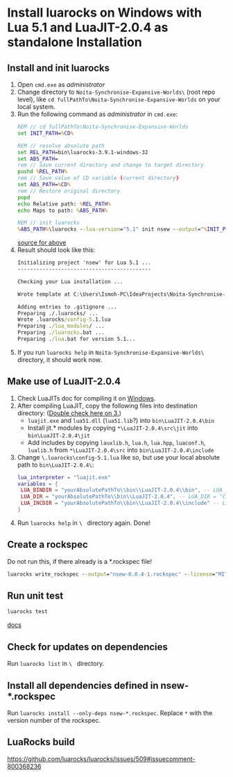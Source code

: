 # Install luarocks on Windows with Lua 5.1 and LuaJIT-2.0.4 as standalone Installation

## Install and init luarocks

1. Open `cmd.exe` as *administrator*
2. Change directory to `Noita-Synchronise-Expansive-Worlds\` (root repo level), like `cd fullPathTo\Noita-Synchronise-Expansive-Worlds` on your local system.
3. Run the following command as *administrator* in `cmd.exe`:
   ```cmd
   REM // cd fullPathTo\Noita-Synchronise-Expansive-Worlds
   set INIT_PATH=%CD%
   
   REM // resolve absolute path
   set REL_PATH=bin\luarocks-3.9.1-windows-32
   set ABS_PATH=
   rem // Save current directory and change to target directory
   pushd %REL_PATH%
   rem // Save value of CD variable (current directory)
   set ABS_PATH=%CD%
   rem // Restore original directory
   popd   
   echo Relative path: %REL_PATH%
   echo Maps to path: %ABS_PATH%
   
   REM // init luarocks
   %ABS_PATH%\luarocks --lua-version="5.1" init nsew --output="%INIT_PATH%" --homepage="https://github.com/Ismoh/Noita-Synchronise-Expansive-Worlds" --lua-versions="5.1" --license="MIT"
   ```
   [source for above](https://stackoverflow.com/questions/1645843/resolve-absolute-path-from-relative-path-and-or-file-name)
4. Result should look like this:
   ```cmd
   Initializing project 'nsew' for Lua 5.1 ...
   -------------------------------------------
   
   Checking your Lua installation ...
   
   Wrote template at C:\Users\Ismoh-PC\IdeaProjects\Noita-Synchronise-Expansive-Worlds -- you should now edit and finish it.
   
   Adding entries to .gitignore ...
   Preparing ./.luarocks/ ...
   Wrote .luarocks/config-5.1.lua
   Preparing ./lua_modules/ ...
   Preparing ./luarocks.bat ...
   Preparing ./lua.bat for version 5.1...
   ```
5. If you run `luarocks help` in `Noita-Synchronise-Expansive-Worlds\` directory, it should work now.

## Make use of LuaJIT-2.0.4
1. Check LuaJITs doc for compiling it on [Windows](https://luajit.org/install.html#windows).
2. After compiling LuaJIT, copy the following files into destination directory: ([Double check here on 3.](https://gist.github.com/Egor-Skriptunoff/cb952f7eaf39b7b1bf739b818ece87cd))
    - `luajit.exe` and `lua51.dll` (`lua51.lib`?) into `bin\LuaJIT-2.0.4\bin`
    - Install jit.* modules by copying `*\LuaJIT-2.0.4\src\jit` into `bin\LuaJIT-2.0.4\jit`
    - Add includes by copying `lauxlib.h`, `lua.h`, `lua.hpp`, `luaconf.h`, `lualib.h` from `*\LuaJIT-2.0.4\src` into `bin\LuaJIT-2.0.4\include`
3. Change `\.luarocks\config-5.1.lua` like so, but use your local absolute path to `bin\LuaJIT-2.0.4\`:
   ```lua
   lua_interpreter = "luajit.exe"
   variables = {
    LUA_BINDIR = "yourAbsolutePathTo\\bin\\LuaJIT-2.0.4\\bin", -- LUA_BINDIR = "C:\\msys64\\mingw32\\bin",
    LUA_DIR = "yourAbsolutePathTo\\bin\\LuaJIT-2.0.4", -- LUA_DIR = "C:\\msys64\\mingw32",
    LUA_INCDIR = "yourAbsolutePathTo\\bin\\LuaJIT-2.0.4\\include" -- LUA_INCDIR = "C:\\msys64\\mingw32/include/lua5.1"
   }
   ```
4. Run `luarocks help` in `\ ` directory again. Done!

## Create a rockspec
Do not run this, if there already is a *.rockspec file!
```cmd
luarocks write_rockspec --output="nsew-0.0.4-1.rockspec" --license="MIT" --lua-versions="5.1" --rockspec-format="3.0"
```

## Run unit test
```cmd
luarocks test
```
[docs](https://github.com/luarocks/luarocks/wiki/test#test-types)

## Check for updates on dependencies
Run `luarocks list` in `\ ` directory.

## Install all dependencies defined in nsew-*.rockspec
Run `luarocks install --only-deps nsew-*.rockspec`. Replace `*` with the version number of the rockspec.

## LuaRocks build
https://github.com/luarocks/luarocks/issues/509#issuecomment-800368236